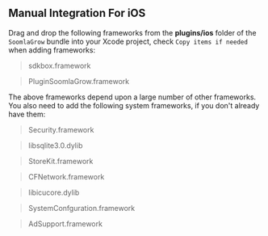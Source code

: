 ## Manual Integration For iOS
Drag and drop the following frameworks from the __plugins/ios__ folder of the `SoomlaGrow` bundle into your Xcode project, check `Copy items if needed` when adding frameworks:

> sdkbox.framework

> PluginSoomlaGrow.framework

The above frameworks depend upon a large number of other frameworks. You also need to add the following system frameworks, if you don't already have them:

> Security.framework

> libsqlite3.0.dylib

> StoreKit.framework

> CFNetwork.framework

> libicucore.dylib

> SystemConfguration.framework

> AdSupport.framework
